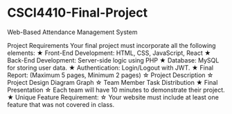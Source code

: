 # CSCI4410-Final-Project
Web-Based Attendance Management System

Project Requirements
Your final project must incorporate all the following elements:
★ Front-End Development: HTML, CSS, JavaScript, React
★ Back-End Development: Server-side logic using PHP
★ Database: MySQL for storing user data.
★ Authentication: Login/Logout with JWT.
★ Final Report: (Maximum 5 pages, Minimum 2 pages)
☆ Project Description
☆ Project Design Diagram Graph
☆ Team Member Task Distribution
★ Final Presentation
☆ Each team will have 10 minutes to demonstrate their project.
★ Unique Feature Requirement:
☆ Your website must include at least one feature that was not covered in class.
